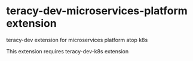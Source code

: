 # teracy-dev-microservices-platform extension

teracy-dev extension for microservices platform atop k8s

This extension requires teracy-dev-k8s extension

